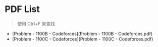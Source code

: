 # PDF List
> 使用 Ctrl+F 来查找

* [Problem - 1100B - Codeforces](Problem - 1100B - Codeforces.pdf)
* [Problem - 1100C - Codeforces](Problem - 1100C - Codeforces.pdf)
